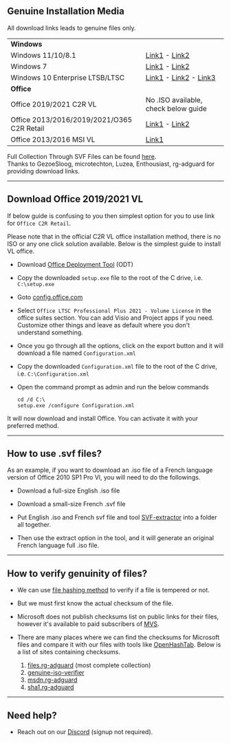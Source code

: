 ## Genuine Installation Media

All download links leads to genuine files only.

|                                            |                                                                                                                                                                               |
|:--------------------------------------|:--------------------------------|
| **Windows**                                |                                                                                                                                                                               |
| Windows 11/10/8.1                          | [Link1](https://www.microsoft.com/software-download) - [Link2](https://tb.rg-adguard.net/)                                                                                    |
| Windows 7                                  | [Link1](https://stuff.mtt-m1.workers.dev/Windows%207/) - [Link2](https://isofiles.bd581e55.workers.dev/Windows%207/)                                                          |
| Windows 10 Enterprise LTSB/LTSC            | [Link1](https://stuff.mtt-m1.workers.dev/Windows%2010/) - [Link2](https://isofiles.bd581e55.workers.dev/Windows%2010/) - [Link3](https://cloud.mail.ru/public/SVLy/hAp8JqCQD) |
| **Office**                                 |                                                                                                                                                                               |
| Office 2019/2021 C2R VL                    | No .ISO available, check below guide                                                                                                                                          |
| Office 2013/2016/2019/2021/O365 C2R Retail | [Link1](https://tb.rg-adguard.net/public.php) - [Link2](https://pastebin.com/raw/gtua34VH)                                                                                    |
| Office 2013/2016 MSI VL                    | [Link1](https://opendirectory.luzea.de/Enthousiast/Office/)                                                                                                                   |

Full Collection Through SVF Files can be found [here](https://opendirectory.luzea.de/GezoeSloog/).\
Thanks to GezoeSloog, microtechton, Luzea, Enthousiast, rg-adguard for providing download links.

------------------------------------------------------------------------

## Download Office 2019/2021 VL

If below guide is confusing to you then simplest option for you to use link for `Office C2R Retail`.

Please note that in the official C2R VL office installation method, there is no ISO or any one click solution available. Below is the simplest guide to install VL office.

-   Download [Office Deployment Tool](https://officecdn.microsoft.com/pr/wsus/setup.exe) (ODT)

-   Copy the downloaded `setup.exe` file to the root of the C drive, i.e. `C:\setup.exe`

-   Goto [config.office.com](https://config.office.com/deploymentsettings)

-   Select `Office LTSC Professional Plus 2021 - Volume License` in the office suites section. You can add Visio and Project apps if you need. Customize other things and leave as default where you don't understand something.

-   Once you go through all the options, click on the export button and it will download a file named `Configuration.xml`

-   Copy the downloaded `Configuration.xml` file to the root of the C drive, i.e. `C:\Configuration.xml`

-   Open the command prompt as admin and run the below commands

        cd /d C:\
        setup.exe /configure Configuration.xml

It will now download and install Office. You can activate it with your preferred method.

------------------------------------------------------------------------

## How to use .svf files?

As an example, if you want to download an .iso file of a French language version of Office 2010 SP1 Pro Vl, you will need to do the followings.

-   Download a full-size English .iso file

-   Download a small-size French .svf file

-   Put English .iso and French svf file and tool [SVF-extractor](https://www.softpedia.com/get/System/Back-Up-and-Recovery/SVF-eXtractor.shtml) into a folder all together.

-   Then use the extract option in the tool, and it will generate an original French language full .iso file.

------------------------------------------------------------------------

## How to verify genuinity of files?

-   We can use [file hashing method](https://en.wikipedia.org/wiki/File_verification) to verify if a file is tempered or not.

-   But we must first know the actual checksum of the file.

-   Microsoft does not publish checksums list on public links for their files, however it's available to paid subscribers of [MVS](https://visualstudio.microsoft.com/subscriptions/).

-   There are many places where we can find the checksums for Microsoft files and compare it with our files with tools like [OpenHashTab](https://github.com/namazso/OpenHashTab/releases). Below is a list of sites containing checksums.

    1.  [files.rg-adguard](https://files.rg-adguard.net/) (most complete collection)
    2.  [genuine-iso-verifier](https://genuine-iso-verifier.weebly.com/)
    3.  [msdn.rg-adguard](https://msdn.rg-adguard.net/)
    4.  [sha1.rg-adguard](https://sha1.rg-adguard.net/)

------------------------------------------------------------------------

## Need help?

-   Reach out on our [Discord](https://discord.gg/gjJEfq7ux8) (signup not required).
